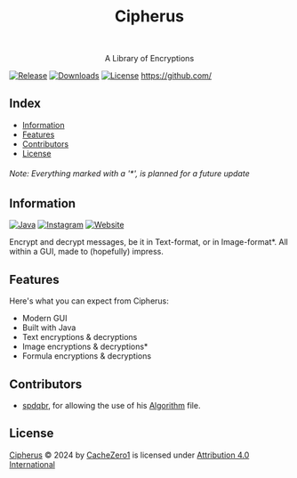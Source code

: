 <h1 align="center"> Cipherus </h1> <br>

<p align="center">
  A Library of Encryptions
</p>

[![Release](https://img.shields.io/github/release/CacheZero1/Cipherus.svg)]()
[![Downloads](https://img.shields.io/github/downloads/CacheZero1/Cipherus/total.svg)]()
[![License](https://img.shields.io/github/license/CacheZero1/Cipherus.svg)](./LICENSE.md) 
https://github.com/

## Index

- [Information](#information)
- [Features](#features)
- [Contributors](#contributors)
- [License](#license)

<h6> Note: Everything marked with a '*', is planned for a future update <h6>


## Information

[![Java](https://img.shields.io/badge/Java-ED8B00?style=for-the-badge&logo=openjdk&logoColor=white)](https://www.java.com/)
[![Instagram](https://img.shields.io/badge/Instagram-E4405F?style=for-the-badge&logo=instagram&logoColor=white)](https://www.instagram.com/cachezero1/)
[![Website](https://img.shields.io/badge/website-000000?style=for-the-badge&logo=About.me&logoColor=white)](https://nuvoprojects.eu.org)

Encrypt and decrypt messages, be it in Text-format, or in Image-format*. 
All within a GUI, made to (hopefully) impress.



## Features

Here's what you can expect from Cipherus:

* Modern GUI
* Built with Java
* Text encryptions & decryptions
* Image encryptions & decryptions*
* Formula encryptions & decryptions


## Contributors

* [spdqbr](https://github.com/spdqbr), for allowing the use of his [Algorithm]() file.


## License

[Cipherus](https://github.com/CacheZero1/Cipherus) © 2024 by [CacheZero1](https://github.com/CacheZero1) is licensed under [Attribution 4.0 International](http://creativecommons.org/licenses/by/4.0/?ref=chooser-v1)
